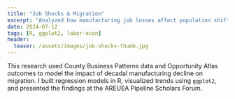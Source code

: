```yaml
---
title: "Job Shocks & Migration"
excerpt: "Analyzed how manufacturing job losses affect population shifts using CBP + Opportunity Atlas."
date: 2024-07-12
tags: [R, ggplot2, labor-econ]
header:
  teaser: /assets/images/job-shocks-thumb.jpg
---
```


This research used County Business Patterns data and Opportunity Atlas outcomes to model the impact of decadal manufacturing decline on migration. I built regression models in R, visualized trends using `ggplot2`, and presented the findings at the AREUEA Pipeline Scholars Forum.
